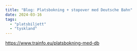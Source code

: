 ```yaml
---
title: "Blog: Platsbokning + stopover med Deutsche Bahn"
date: 2024-03-16
tags: 
  - "platsbiljett"
  - "tyskland"
---
```


https://www.trainfo.eu/platsbokning-med-db
